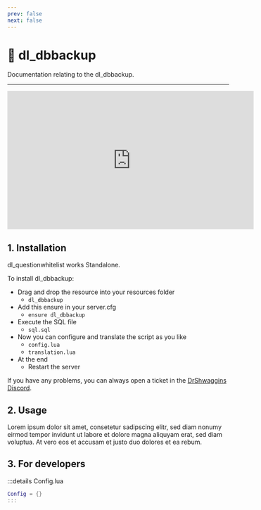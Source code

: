 ```yaml
---
prev: false
next: false
---
```


# 💾 dl_dbbackup
Documentation relating to the dl_dbbackup.

___
<iframe width="560" height="315" src="https://cdn.discordapp.com/attachments/901261289316319302/1200465560396378112/dl_dbbackup.png?ex=65c647ad&is=65b3d2ad&hm=dd3050daa240782bf6c55353aafbdee8bff2f2445980873a37c339fa88ff0e5d&" frameborder="0" allow="accelerometer; autoplay; clipboard-write; encrypted-media; gyroscope; picture-in-picture; web-share" allowfullscreen></iframe>

## 1. Installation
dl_questionwhitelist works Standalone. 

To install dl_dbbackup:
- Drag and drop the resource into your resources folder
  - `dl_dbbackup`
- Add this ensure in your server.cfg
  - `ensure dl_dbbackup`
- Execute the SQL file
  - `sql.sql`
- Now you can configure and translate the script as you like
  - `config.lua`
  - `translation.lua`
- At the end
  - Restart the server

If you have any problems, you can always open a ticket in the [DrShwaggins Discord](https://discord.gg/K9H27J5VaS).

## 2. Usage
Lorem ipsum dolor sit amet, consetetur sadipscing elitr, sed diam nonumy eirmod tempor invidunt ut labore et dolore magna aliquyam erat, sed diam voluptua. At vero eos et accusam et justo duo dolores et ea rebum.

## 3. For developers

:::details Config.lua
```lua
Config = {}
:::

